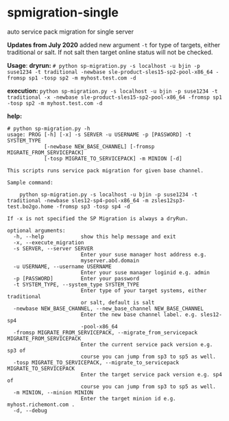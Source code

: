 # spmigration-single
auto service pack migration for single server

__Updates from July 2020__
added new argument ```-t``` for type of targets, either traditional or salt. If not salt then target online status will not be checked.

__Usage__:
__dryrun:__
```# python sp-migration.py -s localhost -u bjin -p suse1234 -t traditional -newbase sle-product-sles15-sp2-pool-x86_64 -fromsp sp1 -tosp sp2 -m myhost.test.com -d```

__execution:__
```python sp-migration.py -s localhost -u bjin -p suse1234 -t traditional -x -newbase sle-product-sles15-sp2-pool-x86_64 -fromsp sp1 -tosp sp2 -m myhost.test.com -d```

__help:__
```
# python sp-migration.py -h
usage: PROG [-h] [-x] -s SERVER -u USERNAME -p [PASSWORD] -t SYSTEM_TYPE
            [-newbase NEW_BASE_CHANNEL] [-fromsp MIGRATE_FROM_SERVICEPACK]
            [-tosp MIGRATE_TO_SERVICEPACK] -m MINION [-d]

This scripts runs service pack migration for given base channel. 

Sample command:

    python sp-migration.py -s localhost -u bjin -p suse1234 -t traditional -newbase sles12-sp4-pool-x86_64 -m zsles12sp3-test.bo2go.home -fromsp sp3 -tosp sp4 -d

If -x is not specified the SP Migration is always a dryRun.

optional arguments:
  -h, --help            show this help message and exit
  -x, --execute_migration
  -s SERVER, --server SERVER
                        Enter your suse manager host address e.g.
                        myserver.abd.domain
  -u USERNAME, --username USERNAME
                        Enter your suse manager loginid e.g. admin
  -p [PASSWORD]         Enter your password
  -t SYSTEM_TYPE, --system_type SYSTEM_TYPE
                        Enter type of your target systems, either traditional
                        or salt, default is salt
  -newbase NEW_BASE_CHANNEL, --new_base_channel NEW_BASE_CHANNEL
                        Enter the new base channel label. e.g. sles12-sp4
                        -pool-x86_64
  -fromsp MIGRATE_FROM_SERVICEPACK, --migrate_from_servicepack MIGRATE_FROM_SERVICEPACK
                        Enter the current service pack version e.g. sp3 of
                        course you can jump from sp3 to sp5 as well.
  -tosp MIGRATE_TO_SERVICEPACK, --migrate_to_servicepack MIGRATE_TO_SERVICEPACK
                        Enter the target service pack version e.g. sp4 of
                        course you can jump from sp3 to sp5 as well.
  -m MINION, --minion MINION
                        Enter the target minion id e.g. myhost.richemont.com .
  -d, --debug
  ```
  
